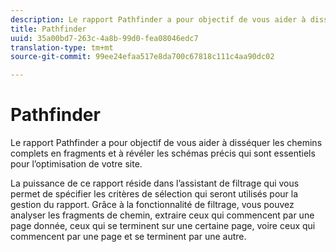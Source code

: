 ```yaml
---
description: Le rapport Pathfinder a pour objectif de vous aider à disséquer les chemins complets en fragments et à révéler les schémas précis qui sont essentiels pour l’optimisation de votre site.
title: Pathfinder
uuid: 35a00bd7-263c-4a8b-99d0-fea08046edc7
translation-type: tm+mt
source-git-commit: 99ee24efaa517e8da700c67818c111c4aa90dc02

---
```



# Pathfinder

Le rapport Pathfinder a pour objectif de vous aider à disséquer les chemins complets en fragments et à révéler les schémas précis qui sont essentiels pour l’optimisation de votre site.

La puissance de ce rapport réside dans l’assistant de filtrage qui vous permet de spécifier les critères de sélection qui seront utilisés pour la gestion du rapport. Grâce à la fonctionnalité de filtrage, vous pouvez analyser les fragments de chemin, extraire ceux qui commencent par une page donnée, ceux qui se terminent sur une certaine page, voire ceux qui commencent par une page et se terminent par une autre.
